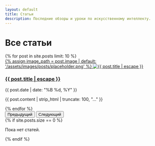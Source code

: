 ```yaml
---
layout: default
title: Статьи
description: Последние обзоры и уроки по искусственному интеллекту.
---
```

<h1>Все статьи</h1>
<div id="articlesCarousel" class="carousel slide mb-5" data-bs-ride="carousel">
  <div class="carousel-inner">
    {% for post in site.posts limit: 10 %}
    <div class="carousel-item {% if forloop.first %}active{% endif %}">
      <div class="neural-card-3d d-flex flex-column align-items-center text-center">
        <a href="{{ post.url | relative_url }}">
          {% assign image_path = post.image | default: '/assets/images/posts/placeholder.png' %}
          <img src="{{ image_path | relative_url }}" class="carousel-image img-fluid" alt="{{ post.title | escape }}" loading="lazy">
        </a>
        <div class="carousel-caption mt-auto w-100">
          <h3><a href="{{ post.url | relative_url }}">{{ post.title | escape }}</a></h3>
          <p class="post-date">{{ post.date | date: "%B %d, %Y" }}</p>
          <p>{{ post.content | strip_html | truncate: 100, "..." }}</p>
        </div>
      </div>
    </div>
    {% endfor %}
  </div>
  <button class="carousel-control-prev" type="button" data-bs-target="#articlesCarousel" data-bs-slide="prev">
    <span class="carousel-control-prev-icon" aria-hidden="true"></span>
    <span class="visually-hidden">Предыдущий</span>
  </button>
  <button class="carousel-control-next" type="button" data-bs-target="#articlesCarousel" data-bs-slide="next">
    <span class="carousel-control-next-icon" aria-hidden="true"></span>
    <span class="visually-hidden">Следующий</span>
  </button>
</div>
{% if site.posts.size == 0 %}
<p>Пока нет статей.</p>
{% endif %}
